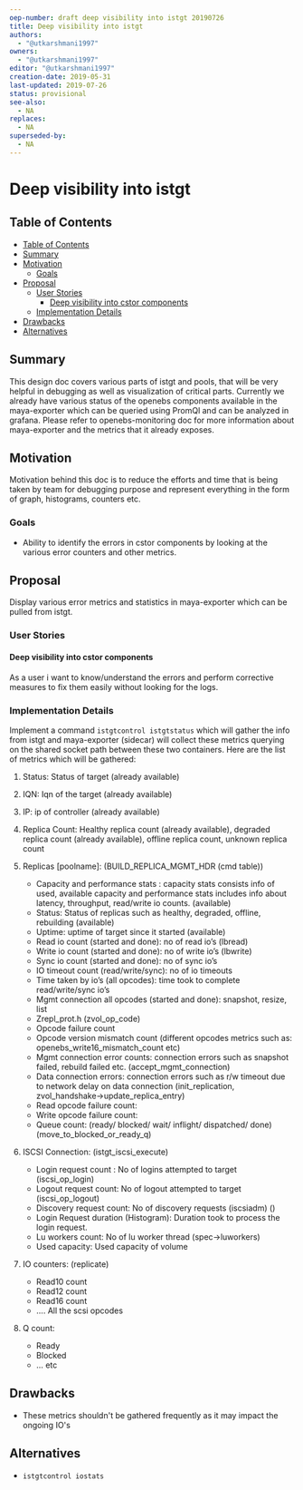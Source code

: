 ```yaml
---
oep-number: draft deep visibility into istgt 20190726
title: Deep visibility into istgt
authors:
  - "@utkarshmani1997"
owners:
  - "@utkarshmani1997"
editor: "@utkarshmani1997"
creation-date: 2019-05-31
last-updated: 2019-07-26
status: provisional
see-also:
  - NA
replaces:
  - NA
superseded-by:
  - NA
---
```


 # Deep visibility into istgt

 ## Table of Contents

 * [Table of Contents](#table-of-contents)
* [Summary](#summary)
* [Motivation](#motivation)
    * [Goals](#goals)
* [Proposal](#proposal)
    * [User Stories](#user-stories)
      * [Deep visibility into cstor components](#deep-visibility-into-cstor-components)
    * [Implementation Details](#implementation-details)
* [Drawbacks](#drawbacks)
* [Alternatives](#alternatives)

 ## Summary

 This design doc covers various parts of istgt and pools, that will be very helpful in debugging as well as visualization of critical parts. Currently we already have various  status of the openebs components available in the maya-exporter which can be queried using PromQl and can be analyzed in grafana. Please refer to openebs-monitoring doc for more information about maya-exporter and the metrics that it already exposes.

 ## Motivation

Motivation behind this doc is to reduce the efforts and time that is being taken by team for debugging purpose and represent everything in the form of graph, histograms, counters etc.

 ### Goals

 - Ability to identify the errors in cstor components by looking at the various error counters and other metrics.

 ## Proposal
 Display various error metrics and statistics in maya-exporter which can be pulled from istgt.

 ### User Stories
 #### Deep visibility into cstor components
 As a user i want to know/understand the errors and perform corrective measures to fix them easily without looking for the logs.

 ### Implementation Details

Implement a command `istgtcontrol istgtstatus` which will gather the info from istgt and maya-exporter (sidecar) will collect these metrics querying on the shared socket path between these two containers. Here are the list of metrics which will be gathered:

1. Status: Status of target (already available)
2. IQN: Iqn of the target (already available)
3. IP: ip of controller (already available)
4. Replica Count: Healthy replica count (already available), degraded replica count (already available), offline replica count, unknown replica count 
5. Replicas [poolname]: (BUILD_REPLICA_MGMT_HDR (cmd table))
    - Capacity and performance stats : capacity stats consists info of used, available capacity and performance stats includes info about latency, throughput, read/write io counts. (available)
    - Status: Status of replicas such as healthy, degraded, offline, rebuilding (available)
    - Uptime: uptime of target since it started (available)
    - Read io count (started and done): no of read io’s (lbread)
    - Write io count (started and done): no of write io’s (lbwrite)
    - Sync io count (started and done): no of sync io’s
    - IO timeout count (read/write/sync): no of io timeouts
    - Time taken by io’s (all opcodes): time took to complete read/write/sync io’s 
    - Mgmt connection all opcodes (started and done): snapshot, resize, list
    - Zrepl_prot.h (zvol_op_code)
    - Opcode failure count 
    - Opcode version mismatch count (different opcodes metrics such as: openebs_write16_mismatch_count etc)
    - Mgmt connection error counts: connection errors such as snapshot failed, rebuild failed etc. (accept_mgmt_connection)
    - Data connection errors: connection errors such as r/w timeout due to network delay on data connection (init_replication, zvol_handshake->update_replica_entry)
    - Read opcode failure count: 
    - Write opcode failure count:
    - Queue count: (ready/ blocked/ wait/ inflight/ dispatched/ done) (move_to_blocked_or_ready_q)

6. ISCSI Connection: (istgt_iscsi_execute)
    - Login request count : No of logins attempted to target (iscsi_op_login)
    - Logout request count: No of logout attempted to target (iscsi_op_logout)
    - Discovery request count: No of discovery requests (iscsiadm) ()
    - Login Request duration (Histogram): Duration took to process the login request.
    - Lu workers count: No of lu worker thread  (spec->luworkers)
    - Used capacity: Used capacity of volume
7. IO counters:  (replicate)
    - Read10 count
    - Read12 count
    - Read16 count
    - …. All the scsi opcodes
8. Q count: 
    - Ready
    - Blocked
    - … etc

 ## Drawbacks
- These metrics shouldn't be gathered frequently as it may impact the ongoing IO's

 ## Alternatives

 - `istgtcontrol iostats`
